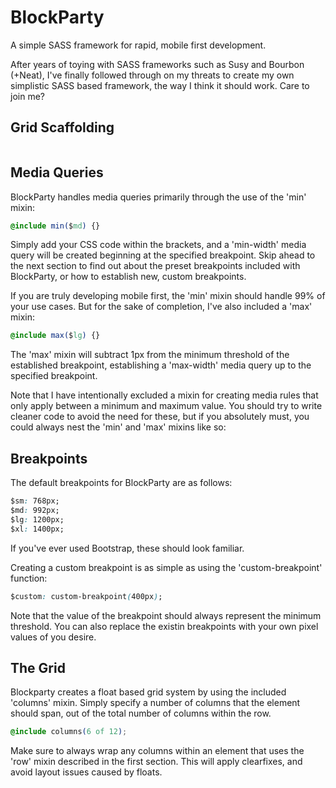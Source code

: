 # BlockParty
A simple SASS framework for rapid, mobile first development.

After years of toying with SASS frameworks such as Susy and Bourbon (+Neat), I've finally followed through on my threats to create my own simplistic SASS based framework, the way I think it should work. Care to join me?

## Grid Scaffolding

```css
```

## Media Queries

BlockParty handles media queries primarily through the use of the 'min' mixin:
```css
@include min($md) {}
```
Simply add your CSS code within the brackets, and a 'min-width' media query will be created beginning at the specified breakpoint. Skip ahead to the next section to find out about the preset breakpoints included with BlockParty, or how to establish new, custom breakpoints.

If you are truly developing mobile first, the 'min' mixin should handle 99% of your use cases. But for the sake of completion, I've also included a 'max' mixin:
```css
@include max($lg) {}
```
The 'max' mixin will subtract 1px from the minimum threshold of the established breakpoint, establishing a 'max-width' media query up to the specified breakpoint.

Note that I have intentionally excluded a mixin for creating media rules that only apply between a minimum and maximum value. You should try to write cleaner code to avoid the need for these, but if you absolutely must, you could always nest the 'min' and 'max' mixins like so:

## Breakpoints

The default breakpoints for BlockParty are as follows:
```css
$sm: 768px;
$md: 992px;
$lg: 1200px;
$xl: 1400px;
```
If you've ever used Bootstrap, these should look familiar.

Creating a custom breakpoint is as simple as using the 'custom-breakpoint' function:
```css
$custom: custom-breakpoint(400px);
```
Note that the value of the breakpoint should always represent the minimum threshold. You can also replace the existin breakpoints with your own pixel values of you desire.

## The Grid

Blockparty creates a float based grid system by using the included 'columns' mixin. Simply specify a number of columns that the element should span, out of the total number of columns within the row.
```css
@include columns(6 of 12);
```
Make sure to always wrap any columns within an element that uses the 'row' mixin described in the first section. This will apply clearfixes, and avoid layout issues caused by floats.

